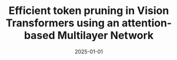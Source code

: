 ---
title: 'Efficient token pruning in Vision Transformers using an attention-based Multilayer Network'
collection: publications
permalink: /publication/2025-Expert Systems with Applications-Efficient-token.md
excerpt: 'M. Marchetti, D. Traini, D. Ursino, L. Virgili'
date: 2025-01-01
venue: 'Expert Systems with Applications'
link: 'https://doi.org/10.1016/j.eswa.2025.127449'
location: 'DII, Polytechnic University of Marche, Italy, CHIMOMO, University of Modena and Reggio Emilia, Italy'
---